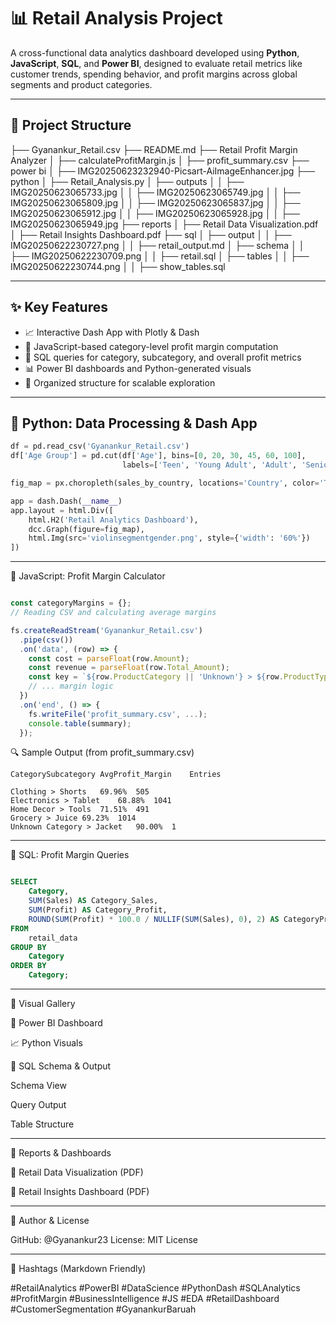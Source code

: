 # 📊 Retail Analysis Project

A cross-functional data analytics dashboard developed using **Python**, **JavaScript**, **SQL**, and **Power BI**, designed to evaluate retail metrics like customer trends, spending behavior, and profit margins across global segments and product categories.

---

## 📁 Project Structure

├── Gyanankur_Retail.csv ├── README.md ├── Retail Profit Margin Analyzer │   ├── calculateProfitMargin.js │   ├── profit_summary.csv ├── power bi │   ├── IMG20250623232940-Picsart-AiImageEnhancer.jpg ├── python │   ├── Retail_Analysis.py │   ├── outputs │   │   ├── IMG20250623065733.jpg │   │   ├── IMG20250623065749.jpg │   │   ├── IMG20250623065809.jpg │   │   ├── IMG20250623065837.jpg │   │   ├── IMG20250623065912.jpg │   │   ├── IMG20250623065928.jpg │   │   ├── IMG20250623065949.jpg ├── reports │   ├── Retail Data Visualization.pdf │   ├── Retail Insights Dashboard.pdf ├── sql │   ├── output │   │   ├── IMG20250622230727.png │   │   ├── retail_output.md │   ├── schema │   │   ├── IMG20250622230709.png │   │   ├── retail.sql │   ├── tables │   │   ├── IMG20250622230744.png │   │   ├── show_tables.sql

---

## ✨ Key Features

- 📈 Interactive Dash App with Plotly & Dash
- 🧮 JavaScript-based category-level profit margin computation
- 💾 SQL queries for category, subcategory, and overall profit metrics
- 📊 Power BI dashboards and Python-generated visuals
- 📂 Organized structure for scalable exploration

---

## 🐍 Python: Data Processing & Dash App

```python
df = pd.read_csv('Gyanankur_Retail.csv')
df['Age Group'] = pd.cut(df['Age'], bins=[0, 20, 30, 45, 60, 100],
                         labels=['Teen', 'Young Adult', 'Adult', 'Senior', 'Elder'])

fig_map = px.choropleth(sales_by_country, locations='Country', color='TotalAmount')

app = dash.Dash(__name__)
app.layout = html.Div([
    html.H2('Retail Analytics Dashboard'),
    dcc.Graph(figure=fig_map),
    html.Img(src='violinsegmentgender.png', style={'width': '60%'})
])

```
---

🧮 JavaScript: Profit Margin Calculator

```javascript

const categoryMargins = {};
// Reading CSV and calculating average margins

fs.createReadStream('Gyanankur_Retail.csv')
  .pipe(csv())
  .on('data', (row) => {
    const cost = parseFloat(row.Amount);
    const revenue = parseFloat(row.Total_Amount);
    const key = `${row.ProductCategory || 'Unknown'} > ${row.ProductType || 'Unknown'}`;
    // ... margin logic
  })
  .on('end', () => {
    fs.writeFile('profit_summary.csv', ...);
    console.table(summary);
  });

```
🔍 Sample Output (from profit_summary.csv)

```csv
CategorySubcategory	AvgProfit_Margin	Entries

Clothing > Shorts	69.96%	505
Electronics > Tablet	68.88%	1041
Home Decor > Tools	71.51%	491
Grocery > Juice	69.23%	1014
Unknown Category > Jacket	90.00%	1

```

---

📂 SQL: Profit Margin Queries

```sql

SELECT 
    Category,
    SUM(Sales) AS Category_Sales,
    SUM(Profit) AS Category_Profit,
    ROUND(SUM(Profit) * 100.0 / NULLIF(SUM(Sales), 0), 2) AS CategoryProfitMargin_Percent
FROM 
    retail_data
GROUP BY 
    Category
ORDER BY 
    Category;

```
---

📸 Visual Gallery

🧭 Power BI Dashboard



📈 Python Visuals

      

🧬 SQL Schema & Output

Schema View



Query Output



Table Structure




---

📘 Reports & Dashboards

📘 Retail Data Visualization (PDF)

📗 Retail Insights Dashboard (PDF)



---

👤 Author & License

GitHub: @Gyanankur23
License: MIT License


---

🔖 Hashtags (Markdown Friendly)

#RetailAnalytics #PowerBI #DataScience #PythonDash #SQLAnalytics #ProfitMargin #BusinessIntelligence #JS #EDA #RetailDashboard #CustomerSegmentation #GyanankurBaruah
